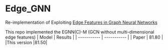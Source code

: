 # Edge_GNN
Re-implementation of Exploiting [Edge Features in Graph Neural Networks](https://arxiv.org/pdf/1809.02709.pdf)

This repo implemented the EGNN(C)-M (GCN without multi-dimensional edge features)
| Model      | Results |
| ----------- | ----------- |
| Paper      | 81.80    |
|This version |81.50|
